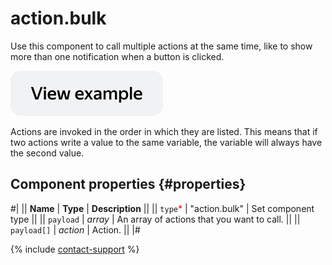 # action.bulk

Use this component to call multiple actions at the same time, like to show more than one notification when a button is clicked.

[![View example in the sandbox](../_images/buttons/view-example.svg)](https://ya.cc/t/jH6BvDpE3twfMn)

Actions are invoked in the order in which they are listed. This means that if two actions write a value to the same variable, the variable will always have the second value.

## Component properties {#properties}

#|
|| **Name** | **Type** | **Description** ||
|| `type`<span style="color: red">\*</span> | "action.bulk" | Set component type ||
|| `payload` | _array_ | An array of actions that you want to call. ||
|| `payload[]` | _action_ | Action. ||
|#

{% include [contact-support](../_includes/contact-support.md) %}

